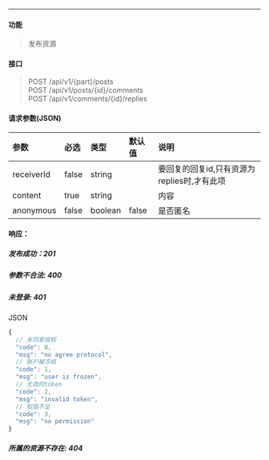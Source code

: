 -----------
#### 功能

> 发布资源

#### 接口

> POST /api/v1/{part}/posts <br>
> POST /api/v1/posts/{id}/comments <br>
> POST /api/v1/comments/{id}/replies <br>

#### 请求参数(JSON)

|参数|必选 |类型|默认值|说明|
|:----- |:-------|:-----|:----- |:----- |
|receiverId |false |string|| 要回复的回复id,只有资源为replies时,才有此项|
|content |true |string||内容|
|anonymous |false |boolean|false|是否匿名|

#### 响应：
##### 发布成功：201
##### 参数不合法: 400
##### 未登录: 401
JSON
```js
{
  // 未同意授权
  "code": 0,
  "msg": "no agree protocol",
  // 账户被冻结
  "code": 1,
  "msg": "user is frozen",
  // 无效的token
  "code": 2,
  "msg": "invalid token",
  // 权限不足
  "code": 3,
  "msg": "no permission"
}
```
##### 所属的资源不存在: 404
